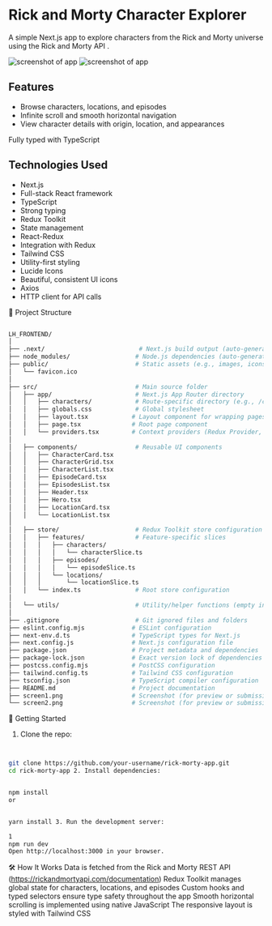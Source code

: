 <!-- @format -->

# Rick and Morty Character Explorer

A simple Next.js app to explore characters from the Rick and Morty universe using the Rick and Morty API .

![screenshot of app](https://github.com/tamimhasan19702/lh_frontend/screen1.png)
![screenshot of app](https://github.com/tamimhasan19702/lh_frontend/screen2.png)

## Features

- Browse characters, locations, and episodes
- Infinite scroll and smooth horizontal navigation
- View character details with origin, location, and appearances

Fully typed with TypeScript

## Technologies Used

- Next.js
- Full-stack React framework
- TypeScript
- Strong typing
- Redux Toolkit
- State management
- React-Redux
- Integration with Redux
- Tailwind CSS
- Utility-first styling
- Lucide Icons
- Beautiful, consistent UI icons
- Axios
- HTTP client for API calls

📁 Project Structure

```bash

LH_FRONTEND/
│
├── .next/                          # Next.js build output (auto-generated)
├── node_modules/                  # Node.js dependencies (auto-generated)
├── public/                        # Static assets (e.g., images, icons)
│   └── favicon.ico
│
├── src/                           # Main source folder
│   ├── app/                       # Next.js App Router directory
│   │   ├── characters/            # Route-specific directory (e.g., /characters)
│   │   ├── globals.css            # Global stylesheet
│   │   ├── layout.tsx            # Layout component for wrapping pages
│   │   ├── page.tsx              # Root page component
│   │   └── providers.tsx         # Context providers (Redux Provider, etc.)
│
│   ├── components/                # Reusable UI components
│   │   ├── CharacterCard.tsx
│   │   ├── CharacterGrid.tsx
│   │   ├── CharacterList.tsx
│   │   ├── EpisodeCard.tsx
│   │   ├── EpisodesList.tsx
│   │   ├── Header.tsx
│   │   ├── Hero.tsx
│   │   ├── LocationCard.tsx
│   │   └── LocationList.tsx
│
│   ├── store/                     # Redux Toolkit store configuration
│   │   ├── features/              # Feature-specific slices
│   │   │   ├── characters/
│   │   │   │   └── characterSlice.ts
│   │   │   ├── episodes/
│   │   │   │   └── episodeSlice.ts
│   │   │   └── locations/
│   │   │       └── locationSlice.ts
│   │   └── index.ts               # Root store configuration
│
│   └── utils/                     # Utility/helper functions (empty in image)
│
├── .gitignore                     # Git ignored files and folders
├── eslint.config.mjs             # ESLint configuration
├── next-env.d.ts                 # TypeScript types for Next.js
├── next.config.js                # Next.js configuration file
├── package.json                  # Project metadata and dependencies
├── package-lock.json             # Exact version lock of dependencies
├── postcss.config.mjs            # PostCSS configuration
├── tailwind.config.ts            # Tailwind CSS configuration
├── tsconfig.json                 # TypeScript compiler configuration
├── README.md                     # Project documentation
├── screen1.png                   # Screenshot (for preview or submission)
└── screen2.png                   # Screenshot (for preview or submission)

```

🧪 Getting Started

1. Clone the repo:

```bash


git clone https://github.com/your-username/rick-morty-app.git
cd rick-morty-app 2. Install dependencies:
```

```bash

npm install
or
```

```bash

yarn install 3. Run the development server:
```

```bash
1
npm run dev
Open http://localhost:3000 in your browser.
```

🛠️ How It Works
Data is fetched from the Rick and Morty REST API (https://rickandmortyapi.com/documentation)
Redux Toolkit manages global state for characters, locations, and episodes
Custom hooks and typed selectors ensure type safety throughout the app
Smooth horizontal scrolling is implemented using native JavaScript
The responsive layout is styled with Tailwind CSS
